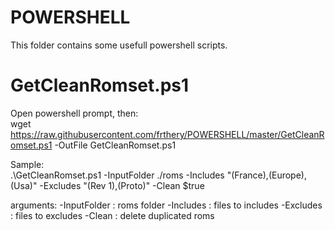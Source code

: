 # POWERSHELL
This folder contains some usefull powershell scripts.

GetCleanRomset.ps1
=======================
Open powershell prompt, then:<br/>
wget https://raw.githubusercontent.com/frthery/POWERSHELL/master/GetCleanRomset.ps1 -OutFile GetCleanRomset.ps1

Sample:<br/>
.\GetCleanRomset.ps1 -InputFolder ./roms -Includes "(France),(Europe),(Usa)" -Excludes "(Rev 1),(Proto)" -Clean $true

arguments:
-InputFolder : roms folder
-Includes : files to includes
-Excludes : files to excludes
-Clean : delete duplicated roms
